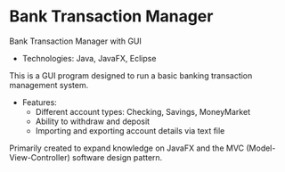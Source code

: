 # Bank Transaction Manager

Bank Transaction Manager with GUI

[](https://github.com/cjrcodes/Bank-Transaction-Manager/blob/main/src/images/Account.png)


- Technologies: Java, JavaFX, Eclipse

This is a GUI program designed to run a basic banking transaction management system. 
- Features:
  - Different account types: Checking, Savings, MoneyMarket
  - Ability to withdraw and deposit
  - Importing and exporting account details via text file
  
Primarily created to expand knowledge on JavaFX and the MVC (Model-View-Controller) software design pattern.
